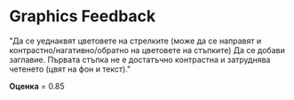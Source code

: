 # Graphics Feedback #
"Да се уеднаквят цветовете на стрелките (може да се направят и контрастно/нагативно/обратно на цветовете на стъпките)
Да се добави заглавие.
Първата стъпка не е достатъчно контрастна и затруднява четенето (цвят на фон и текст)."

**Оценка** = 0.85

